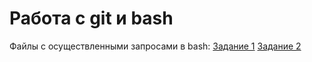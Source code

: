 # Работа с git и bash
Файлы с осуществленными запросами в bash:
[Задание 1](https://github.com/KozimirovaMariia/git_bash/blob/main/bash1.txt)
[Задание 2](https://github.com/KozimirovaMariia/git_bash/blob/main/bash2.txt)
